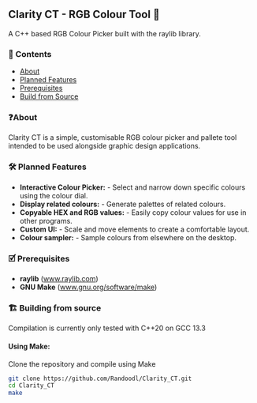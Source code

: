## Clarity CT - RGB Colour Tool 🎨

A C++ based RGB Colour Picker built with the raylib library.

### 📖 Contents
+ [About](#about)
+ [Planned Features](#features)
+ [Prerequisites](#prerequisites)
+ [Build from Source](#build)

### ❓About <a name = "about"></a>
Clarity CT is a simple, customisable RGB colour picker and pallete tool intended to be used alongside graphic design applications.

### 🛠️ Planned Features <a name = "features"></a>
- **Interactive Colour Picker:** - Select and narrow down specific colours using the colour dial.
- **Display related colours:** - Generate palettes of related colours.
- **Copyable HEX and RGB values:** - Easily copy colour values for use in other programs.
- **Custom UI:** - Scale and move elements to create a comfortable layout.
- **Colour sampler:** - Sample colours from elsewhere on the desktop.

### 🗹 Prerequisites <a name = "prerequisites"></a>
- **raylib** (www.raylib.com)
- **GNU Make** (www.gnu.org/software/make)

### 🏗️ Building from source <a name = "build"></a>
Compilation is currently only tested with C++20 on GCC 13.3
#### Using Make:
Clone the repository and compile using Make
```sh
git clone https://github.com/Randoodl/Clarity_CT.git
cd Clarity_CT
make
```